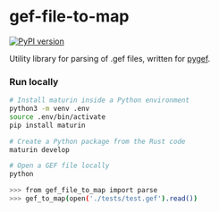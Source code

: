 # gef-file-to-map

[![PyPI version](https://badge.fury.io/py/gef-file-to-map.svg)](https://pypi.org/project/gef-file-to-map/0.1.0/)

Utility library for parsing of .gef files, written for [pygef](https://github.com/cemsbv/pygef).

### Run locally

```sh
# Install maturin inside a Python environment
python3 -m venv .env
source .env/bin/activate
pip install maturin

# Create a Python package from the Rust code
maturin develop

# Open a GEF file locally
python

>>> from gef_file_to_map import parse
>>> gef_to_map(open('./tests/test.gef').read())
```
